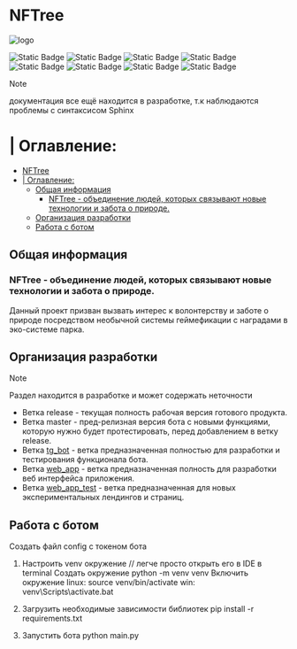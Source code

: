 # NFTree

![logo](https://cdn.discordapp.com/attachments/1023980844731342908/1225743114535309312/NFTree_github.png?ex=66223d3b&is=660fc83b&hm=f18744c5a8253226c62c1063d58dc0395ddd4967b313795693c8787bc0e94902&)

![Static Badge](https://img.shields.io/badge/Python-FFD43B?style=for-the-badge&logo=python&logoColor=blue)
![Static Badge](https://img.shields.io/badge/Sqlite-003B57?style=for-the-badge&logo=sqlite&logoColor=white)
![Static Badge](https://img.shields.io/badge/CSS3-1572B6?style=for-the-badge&logo=css3&logoColor=white)
![Static Badge](https://img.shields.io/badge/HTML5-E34F26?style=for-the-badge&logo=html5&logoColor=white)
![Static Badge](https://img.shields.io/badge/JavaScript-323330?style=for-the-badge&logo=javascript&logoColor=F7DF1E)
![Static Badge](https://img.shields.io/badge/Figma-F24E1E?style=for-the-badge&logo=figma&logoColor=white)
![Static Badge](https://img.shields.io/badge/GitHub-100000?style=for-the-badge&logo=github&logoColor=white)
![Static Badge](https://img.shields.io/badge/GIT-E44C30?style=for-the-badge&logo=git&logoColor=white)

> [!NOTE]
> документация все ещё находится в разработке, т.к наблюдаются проблемы с синтаксисом Sphinx


# | Оглавление:

- [NFTree](#nftree)
- [| Оглавление:](#-оглавление)
  - [Общая информация](#общая-информация)
    - [NFTree - объединение людей, которых связывают новые технологии и забота о природе.](#nftree---объединение-людей-которых-связывают-новые-технологии-и-забота-о-природе)
  - [Организация разработки](#организация-разработки)
  - [Работа с ботом](#работа-с-ботом)

## Общая информация

### NFTree - объединение людей, которых связывают новые технологии и забота о природе.

Данный проект призван вызвать интерес к волонтерству и заботе о природе посредством необычной системы геймефикации с наградами в эко-системе парка.

## Организация разработки

> [!NOTE]
> Раздел находится в разработке и может содержать неточности

- Ветка release - текущая полность рабочая версия готового продукта.
- Ветка master - пред-релизная версия бота с новыми функциями, которую нужно будет протестировать, перед добавлением в ветку release.
- Ветка [tg_bot](https://github.com/MajeFlz/Garden_Bot/tree/tg_bot) - ветка предназначенная полностью для разработки и тестирования функционала бота.
- Ветка [web_app](https://github.com/MajeFlz/Garden_Bot/tree/web_app) - ветка предназначенная полность  для разработки веб интерфейса приложения.
- Ветка [web_app_test](https://github.com/MajeFlz/Garden_Bot/tree/web_app_test) - ветка предназначенная для новых экспериментальных лендингов и страниц.



## Работа с ботом

Создать файл config с токеном бота

1) Настроить venv окружение // легче просто открыть его в IDE в terminal
Создать окружение
python -m venv venv
Включить окружение
linux: source venv/bin/activate
win: venv\Scripts\activate.bat

2) Загрузить необходимые зависимости библиотек
pip install -r requirements.txt

3) Запустить бота
python main.py
